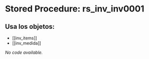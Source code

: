 # Stored Procedure: rs_inv_inv0001

## Usa los objetos:
- [[inv_items]]
- [[inv_medida]]

*No code available.*
